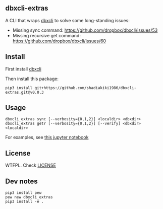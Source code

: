 ## dbxcli-extras

A CLI that wraps [dbxcli](https://github.com/dropbox/dbxcli/) to solve some long-standing issues:

- Missing sync command: https://github.com/dropbox/dbxcli/issues/53
- Missing recursive get command: https://github.com/dropbox/dbxcli/issues/60


## Install

First install [dbxcli](https://github.com/dropbox/dbxcli/)

Then install this package:

```
pip3 install git+https://github.com/shadiakiki1986/dbxcli-extras.git@v0.0.3
```

## Usage

```
dbxcli_extras sync [--verbosity={0,1,2}] <localdir> <dbxdir>
dbxcli_extras getr [--verbosity={0,1,2}] [--verify] <dbxdir> <localdir>
```

For examples, see [this jupyter notebook](https://gist.github.com/shadiakiki1986/7c478d451a4221d464d7bcfd5fc6a914)


## License

WTFPL. Check [LICENSE](LICENSE)


## Dev notes

```
pip3 install pew
pew new dbxcli_extras
pip3 install -e .
```
